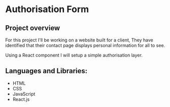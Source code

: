 # Authorisation Form

## Project overview

For this project I'll be working on a website built for a client, They have identified that their contact page displays personal information for all to see.

Using a React component I will setup a simple authorisation layer.

## Languages and Libraries:

* HTML
* CSS
* JavaScript
* React.js
 
